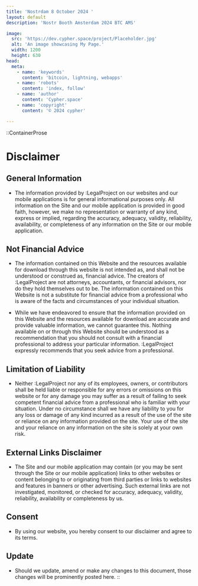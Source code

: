 ```yaml
---
title: 'Nostrdam 8 October 2024 '
layout: default
description: 'Nostr Booth Amsterdam 2024 BTC AMS'

image:
  src: 'https://dev.cypher.space/project/Placeholder.jpg'
  alt: 'An image showcasing My Page.'
  width: 1200
  height: 630
head:
  meta:
    - name: 'keywords'
      content: 'bitcoin, lightning, webapps'
    - name: 'robots'
      content: 'index, follow'
    - name: 'author'
      content: 'Cypher.space'
    - name: 'copyright'
      content: '© 2024 cypher'

---
```



::ContainerProse
# Disclaimer

## General Information

- The information provided by :LegalProject on our websites and our mobile applications is for general informational purposes only. All information on the Site and our mobile application is provided in good faith, however, we make no representation or warranty of any kind, express or implied, regarding the accuracy, adequacy, validity, reliability, availability, or completeness of any information on the Site or our mobile application.

## Not Financial Advice

- The information contained on this Website and the resources available for download through this website is not intended as, and shall not be understood or construed as, financial advice. The creators of :LegalProject are not attorneys, accountants, or financial advisors, nor do they hold themselves out to be. The information contained on this Website is not a substitute for financial advice from a professional who is aware of the facts and circumstances of your individual situation.

- While we have endeavored to ensure that the information provided on this Website and the resources available for download are accurate and provide valuable information, we cannot guarantee this. Nothing available on or through this Website should be understood as a recommendation that you should not consult with a financial professional to address your particular information. :LegalProject expressly recommends that you seek advice from a professional.

## Limitation of Liability

- Neither :LegalProject nor any of its employees, owners, or contributors shall be held liable or responsible for any errors or omissions on this website or for any damage you may suffer as a result of failing to seek competent financial advice from a professional who is familiar with your situation. Under no circumstance shall we have any liability to you for any loss or damage of any kind incurred as a result of the use of the site or reliance on any information provided on the site. Your use of the site and your reliance on any information on the site is solely at your own risk.

## External Links Disclaimer

- The Site and our mobile application may contain (or you may be sent through the Site or our mobile application) links to other websites or content belonging to or originating from third parties or links to websites and features in banners or other advertising. Such external links are not investigated, monitored, or checked for accuracy, adequacy, validity, reliability, availability or completeness by us.

## Consent

- By using our website, you hereby consent to our disclaimer and agree to its terms.

## Update

- Should we update, amend or make any changes to this document, those changes will be prominently posted here.
::